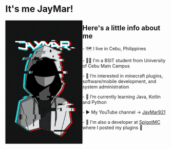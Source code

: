 # It's me JayMar!
<img align="left" width="240" height="384" src="https://github.com/jaymar921/jaymar_plugin_wiki/blob/main/images/commission1.jpg"/>
<!---![alt text](https://github.com/jaymar921/jaymar_plugin_wiki/blob/main/images/commission1.jpg) -->
<h2>Here's a little info about me</h2>
<p> - 🗺️ I live in Cebu, Philippines</p>
<p> - 👨‍🎓 I'm a BSIT student from University of Cebu Main Campus</p>
<p> - 👀 I’m interested in minecraft plugins, software/mobile development, and system administration</p>
<p> - 🌱 I’m currently learning Java, Kotlin and Python</p>
<p> - ▶️ My YouTube channel -> <a href="https://www.youtube.com/c/jaymar921">JayMar921</a></p>
<p> - 🧩 I'm also a developer at <a href="https://www.spigotmc.org/resources/authors/1073076/">SpigotMC</a> where I posted my plugins 🥇</p>


<!---
jaymar921/jaymar921 is a ✨ special ✨ repository because its `README.md` (this file) appears on your GitHub profile.
You can click the Preview link to take a look at your changes.
--->
